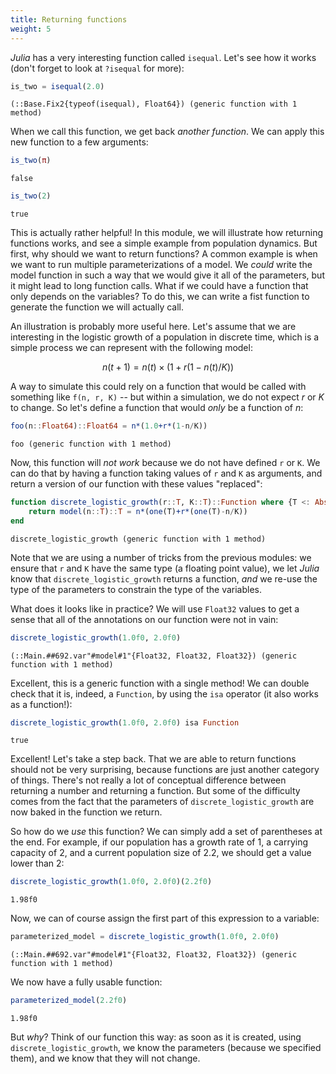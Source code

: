 ```yaml
---
title: Returning functions
weight: 5
---
```


*Julia* has a very interesting function called `isequal`. Let's see how it
works (don't forget to look at `?isequal` for more):

````julia
is_two = isequal(2.0)
````

````
(::Base.Fix2{typeof(isequal), Float64}) (generic function with 1 method)
````

When we call this function, we get back *another function*. We can apply this
new function to a few arguments:

````julia
is_two(π)
````

````
false
````

````julia
is_two(2)
````

````
true
````

This is actually rather helpful! In this module, we will illustrate how
returning functions works, and see a simple example from population dynamics.
But first, why should we want to return functions? A common example is when we
want to run multiple parameterizations of a model. We *could* write the model
function in such a way that we would give it all of the parameters, but it
might lead to long function calls. What if we could have a function that only
depends on the variables? To do this, we can write a fist function to generate
the function we will actually call.

An illustration is probably more useful here. Let's assume that we are
interesting in the logistic growth of a population in discrete time, which is
a simple process we can represent with the following model:

$$ n(t+1) = n(t)\times(1 + r (1 - n(t)/K)) $$

A way to simulate this could rely on a function that would be called with
something like `f(n, r, K)` -- but within a simulation, we do not expect $r$
or $K$ to change. So let's define a function that would *only* be a function
of $n$:

````julia
foo(n::Float64)::Float64 = n*(1.0+r*(1-n/K))
````

````
foo (generic function with 1 method)
````

Now, this function will *not work* because we do not have defined `r` or `K`.
We can do that by having a function taking values of `r` and `K` as arguments,
and return a version of our function with these values "replaced":

````julia
function discrete_logistic_growth(r::T, K::T)::Function where {T <: AbstractFloat}
    return model(n::T)::T = n*(one(T)+r*(one(T)-n/K))
end
````

````
discrete_logistic_growth (generic function with 1 method)
````

Note that we are using a number of tricks from the previous modules: we ensure
that `r` and `K` have the same type (a floating point value), we let *Julia*
know that `discrete_logistic_growth` returns a function, *and* we re-use the
type of the parameters to constrain the type of the variables.

What does it looks like in practice? We will use `Float32` values to get a
sense that all of the annotations on our function were not in vain:

````julia
discrete_logistic_growth(1.0f0, 2.0f0)
````

````
(::Main.##692.var"#model#1"{Float32, Float32, Float32}) (generic function with 1 method)
````

Excellent, this is a generic function with a single method! We can double
check that it is, indeed, a `Function`, by using the `isa` operator (it also
works as a function!):

````julia
discrete_logistic_growth(1.0f0, 2.0f0) isa Function
````

````
true
````

Excellent! Let's take a step back. That we are able to return functions should
not be very surprising, because functions are just another category of things.
There's not really a lot of conceptual difference between returning a number
and returning a function. But some of the difficulty comes from the fact that
the parameters of `discrete_logistic_growth` are now baked in the function we
return.

So how do we *use* this function? We can simply add a set of parentheses at
the end. For example, if our population has a growth rate of 1, a carrying
capacity of 2, and a current population size of 2.2, we should get a value
lower than 2:

````julia
discrete_logistic_growth(1.0f0, 2.0f0)(2.2f0)
````

````
1.98f0
````

Now, we can of course assign the first part of this expression to a variable:

````julia
parameterized_model = discrete_logistic_growth(1.0f0, 2.0f0)
````

````
(::Main.##692.var"#model#1"{Float32, Float32, Float32}) (generic function with 1 method)
````

We now have a fully usable function:

````julia
parameterized_model(2.2f0)
````

````
1.98f0
````

But *why*? Think of our function this way: as soon as it is created, using
`discrete_logistic_growth`, we know the parameters (because we specified
them), and we know that they will not change.

